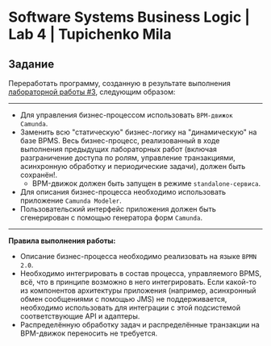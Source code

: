 # Software Systems Business Logic | Lab 4 | Tupichenko Mila

## Задание

Переработать программу, созданную в результате
выполнения [лабораторной работы #3](https://github.com/lunghr/software_systems_business_logic_lab3/tree/main), следующим
образом:

---

- Для управления бизнес-процессом использовать ```BPM-движок Camunda```.
- Заменить всю "статическую" бизнес-логику на "динамическую" на базе BPMS. Весь бизнес-процесс, реализованный в ходе
  выполнения предыдущих лабораторных работ (включая разграничение доступа по ролям, управление транзакциями, асинхронную
  обработку и периодические задачи), должен быть сохранён!.
    - BPM-движок должен быть запущен в режиме ```standalone-сервиса```.
- Для описания бизнес-процесса необходимо использовать приложение ```Camunda Modeler```.
- Пользовательский интерфейс приложения должен быть сгенерирован с помощью генератора форм ```Camunda```.

---

**Правила выполнения работы:**

- Описание бизнес-процесса необходимо реализовать на языке ```BPMN 2.0```.
- Необходимо интегрировать в состав процесса, управляемого BPMS, всё, что в принципе возможно в него интегрировать. Если
  какой-то из компонентов архитектуры приложения (например, асинхронный обмен сообщениями с помощью JMS) не
  поддерживается, необходимо использовать для интеграции с этой подсистемой соответствующие API и адаптеры.
- Распределённую обработку задач и распределённые транзакции на BPM-движок переносить не требуется.



